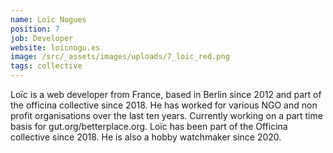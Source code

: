```yaml
---
name: Loïc Nogues
position: 7
job: Developer
website: loicnogu.es
image: /src/_assets/images/uploads/7_loic_red.png
tags: collective
---
```

Loïc is a web developer from France, based in Berlin since 2012 and part of the officina collective since 2018. He has worked for various NGO and non profit organisations over the last ten years. Currently working on a part time basis for gut.org/betterplace.org. Loïc has been part of the Officina collective since 2018. He is also a hobby watchmaker since 2020.